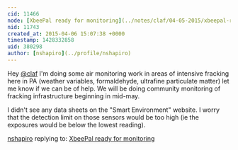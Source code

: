 ```yaml
---
cid: 11466
node: [XbeePal ready for monitoring](../notes/claf/04-05-2015/xbeepal-ready-for-monitoring)
nid: 11743
created_at: 2015-04-06 15:07:38 +0000
timestamp: 1428332858
uid: 380298
author: [nshapiro](../profile/nshapiro)
---
```


Hey [@claf](/profile/claf) I'm doing some air monitoring work in areas of intensive fracking here in PA (weather variables, formaldehyde, ultrafine particulate matter) let me know if we can be of help. We will be doing community monitoring of fracking infrastructure beginning in mid-may. 

I didn't see any data sheets on the "Smart Environment" website. I worry that the detection limit on those sensors would be too high (ie the exposures would be below the lowest reading). 

[nshapiro](../profile/nshapiro) replying to: [XbeePal ready for monitoring](../notes/claf/04-05-2015/xbeepal-ready-for-monitoring)

